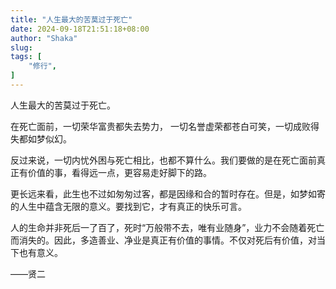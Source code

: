 ```yaml
---
title: "人生最大的苦莫过于死亡"
date: 2024-09-18T21:51:18+08:00
author: "Shaka"
slug: 
tags: [
    "修行",
]
---
```


人生最大的苦莫过于死亡。

在死亡面前，一切荣华富贵都失去势力，
一切名誉虚荣都苍白可笑，一切成败得失都如梦似幻。

反过来说，一切内忧外困与死亡相比，也都不算什么。我们要做的是在死亡面前真正有价值的事，看得远一点，更容易走好脚下的路。

更长远来看，此生也不过如匆匆过客，都是因缘和合的暂时存在。但是，如梦如寄的人生中蕴含无限的意义。要找到它，才有真正的快乐可言。

人的生命并非死后一了百了，死时“万般带不去，唯有业随身”，业力不会随着死亡而消失的。因此，多造善业、净业是真正有价值的事情。不仅对死后有价值，对当下也有意义。

——贤二
